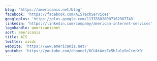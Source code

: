 ```yaml
---
blog: 'https://americanis.net/blog'
facebook: 'https://facebook.com/AISTechServices'
googleplus: 'https://plus.google.com/113788828007162387740'
linkedin: 'https://linkedin.com/company/american-internet-services'
logohandle: americanisnet
sort: americanis
title: AIS
twitter: aisdc
website: 'https://www.americanis.net/'
youtube: 'https://youtube.com/channel/UCUAtAmzZx5hJu1xSnCcerXQ'
---
```

